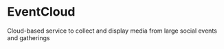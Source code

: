 EventCloud
==========

Cloud-based service to collect and display media from large social events and gatherings
